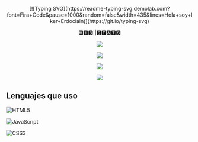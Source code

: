 <p align="center">[![Typing SVG](https://readme-typing-svg.demolab.com?font=Fira+Code&pause=1000&random=false&width=435&lines=Hola+soy+Iker+Erdociain)](https://git.io/typing-svg)</p>

<p align="center">🅼🅸🆂||🆂🆃🅰🆃🆂</p>

<p align="center">
 <img src="https://streak-stats.demolab.com?user=IkerOwO&theme=calm&border_radius=15&date_format=M%20j%5B%2C%20Y%5D"/>

<p align="center">
 <img src="https://github-readme-stats-eight-theta.vercel.app/api/top-langs/?username=IkerOwO&layout=compact&langs_count=8&theme=radical&locale=en"/>
<p align="center">
    <img src="https://github-readme-activity-graph.vercel.app/graph?username=IkerOwO&theme=modern-lilac"/>

 <p align="center">
 <img src="https://github-readme-stats.vercel.app/api/pin/?username=IkerOwO&repo=Mi-Web"/>

## Lenguajes que uso


![HTML5](https://img.shields.io/badge/html5-%23E34F26.svg?style=for-the-badge&logo=html5&logoColor=white)


![JavaScript](https://img.shields.io/badge/javascript-%23323330.svg?style=for-the-badge&logo=javascript&logoColor=%23F7DF1E)


![CSS3](https://img.shields.io/badge/css3-%231572B6.svg?style=for-the-badge&logo=css3&logoColor=white)
